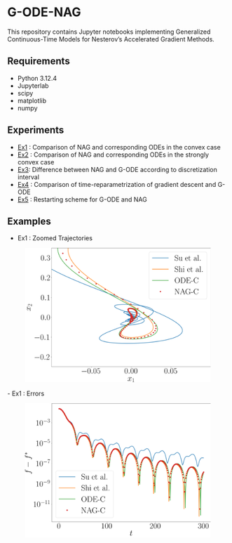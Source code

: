 # G-ODE-NAG

This repository contains Jupyter notebooks implementing Generalized Continuous-Time Models for Nesterov’s Accelerated Gradient Methods.


## Requirements
- Python 3.12.4
- Jupyterlab
- scipy
- matplotlib
- numpy

## Experiments
- [Ex1](#./Ex1) : Comparison of NAG and corresponding ODEs in the convex case
- [Ex2](#Ex2) : Comparison of NAG and corresponding ODEs in the strongly convex case
- [Ex3](#Ex3): Difference between NAG and G-ODE according to discretization interval
- [Ex4](#Ex4) : Comparison of time-reparametrization of gradient descent and G-ODE
- [Ex5](#Ex5) : Restarting scheme for G-ODE and NAG

## Examples
- Ex1 : Zoomed Trajectories
  
<figure>
    <img src="./Ex1/Su-Shi-ZTr-CV.png"  width="500" >
</figure>
- Ex1 : Errors

<figure>
    <img src="./Ex1/Su-Shi-Errors-CV.png"  width="500" >
</figure>
